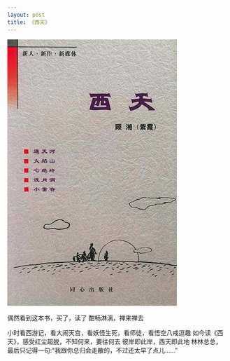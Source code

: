 ```yaml
---
layout: post
title: 《西天》
---
```

![/images/OpenSource.png](/images/2016-05-30-West/Go-West.jpg)

偶然看到这本书，买了，读了
酣畅淋漓，禅来禅去

小时看西游记，看大闹天宫，看妖怪生死，看师徒，看悟空八戒逗趣
如今读《西天》，感受红尘超脱，不知何来，要往何去
彼岸即此岸，西天即此地
林林总总，最后只记得一句:"我跟你总归会走散的，不过还太早了点儿……"
